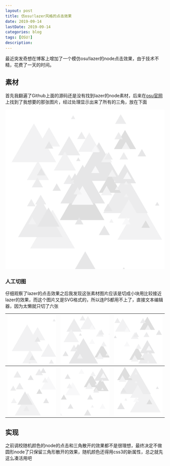 ```yaml
---
layout: post
title: 仿osu!lazer风格的点击效果
date: 2019-09-14
lastDate: 2019-09-14
categories: blog
tags: [OSU!]
description:
---
```


最近突发奇想在博客上增加了一个模仿osu!lazer的node点击效果，由于技术不精，花费了一天的时间。

## 素材

首先我翻遍了Github上面的源码还是没有找到lazer的node素材，后来在[osu官网](https://osu.ppy.sh)上找到了我想要的那张图片，经过处理显示出来了所有的三角，放在下面

![](/img/button/button0.svg)

### 人工切图

仔细观察了lazer的点击效果之后我发现这张素材图片应该是切成小块用比较接近lazer的效果，而这个图片又是SVG格式的，所以连PS都用不上了，直接文本编辑器，因为太懒就只切了六张

|![](/img/button/button1.svg) | ![](/img/button/button2.svg) | ![](/img/button/button3.svg)
|---|---|---|
|![](/img/button/button4.svg) | ![](/img/button/button5.svg) | ![](/img/button/button6.svg)

## 实现

之前调校随机颜色的node的点击和三角散开的效果都不是很理想，最终决定不做圆形node了只保留三角形散开的效果，随机颜色还得用css3的新属性，总之就先这么凑活用吧
